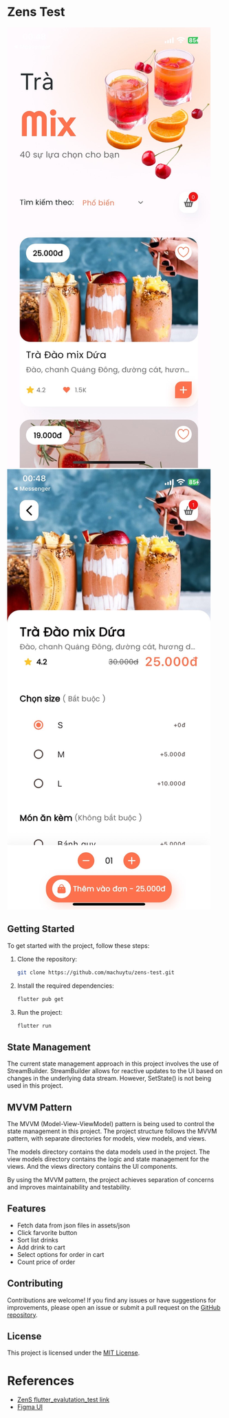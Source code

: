# Zens Test

![Drink Screen](art/picture_1.jpg)
![Cart Screen](art/picture_2.jpg)

## Getting Started

To get started with the project, follow these steps:

1. Clone the repository:

   ```bash
   git clone https://github.com/machuytu/zens-test.git
   ```

2. Install the required dependencies:

   ```bash
   flutter pub get
   ```

3. Run the project:

   ```bash
   flutter run
   ```

## State Management

The current state management approach in this project involves the use of StreamBuilder. StreamBuilder allows for reactive updates to the UI based on changes in the underlying data stream. However, SetState() is not being used in this project.

## MVVM Pattern

The MVVM (Model-View-ViewModel) pattern is being used to control the state management in this project. The project structure follows the MVVM pattern, with separate directories for models, view models, and views.

The models directory contains the data models used in the project. The view models directory contains the logic and state management for the views. And the views directory contains the UI components.

By using the MVVM pattern, the project achieves separation of concerns and improves maintainability and testability.

## Features

- Fetch data from json files in assets/json
- Click farvorite button
- Sort list drinks
- Add drink to cart
- Select options for order in cart
- Count price of order

## Contributing

Contributions are welcome! If you find any issues or have suggestions for improvements, please open an issue or submit a pull request on the [GitHub repository](https://github.com/machuytu/zens-test).

## License

This project is licensed under the [MIT License](LICENSE).

# References

- [ZenS flutter_evalutation_test link](https://github.com/khoitd253/flutter_evalutation_test/blob/main/README.md)
- [Figma UI](https://www.figma.com/file/RjeIVQXNsLaNMLKXRyLNYh/UI-Evaluation-Test---Mobile-team?type=design&node-id=0-1&mode=design&t=hFDgnDsjYY1eoXZP-0)
